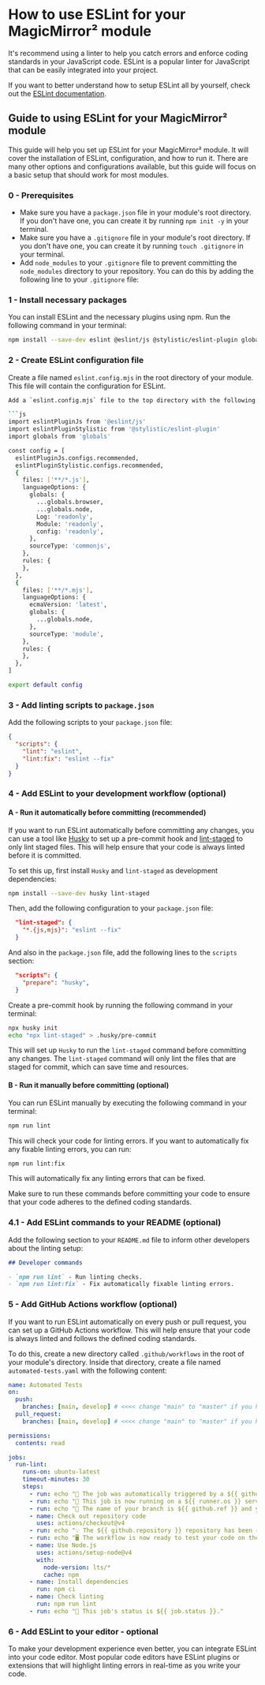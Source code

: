 # How to use ESLint for your MagicMirror² module

It's recommend using a linter to help you catch errors and enforce coding standards in your JavaScript code. ESLint is a popular linter for JavaScript that can be easily integrated into your project.

If you want to better understand how to setup ESLint all by yourself, check out the [ESLint documentation](https://eslint.org/docs/latest/use/getting-started).

## Guide to using ESLint for your MagicMirror² module

This guide will help you set up ESLint for your MagicMirror² module. It will cover the installation of ESLint, configuration, and how to run it. There are many other options and configurations available, but this guide will focus on a basic setup that should work for most modules.

### 0 - Prerequisites

- Make sure you have a `package.json` file in your module's root directory. If you don't have one, you can create it by running `npm init -y` in your terminal.
- Make sure you have a `.gitignore` file in your module's root directory. If you don't have one, you can create it by running `touch .gitignore` in your terminal.
- Add `node_modules` to your `.gitignore` file to prevent committing the `node_modules` directory to your repository. You can do this by adding the following line to your `.gitignore` file:

### 1 - Install necessary packages

You can install ESLint and the necessary plugins using npm. Run the following command in your terminal:

```bash
npm install --save-dev eslint @eslint/js @stylistic/eslint-plugin globals
```

### 2 - Create ESLint configuration file

Create a file named `eslint.config.mjs` in the root directory of your module. This file will contain the configuration for ESLint.

````bash
Add a `eslint.config.mjs` file to the top directory with the following text:

```js
import eslintPluginJs from '@eslint/js'
import eslintPluginStylistic from '@stylistic/eslint-plugin'
import globals from 'globals'

const config = [
  eslintPluginJs.configs.recommended,
  eslintPluginStylistic.configs.recommended,
  {
    files: ['**/*.js'],
    languageOptions: {
      globals: {
        ...globals.browser,
        ...globals.node,
        Log: 'readonly',
        Module: 'readonly',
        config: 'readonly',
      },
      sourceType: 'commonjs',
    },
    rules: {
    },
  },
  {
    files: ['**/*.mjs'],
    languageOptions: {
      ecmaVersion: 'latest',
      globals: {
        ...globals.node,
      },
      sourceType: 'module',
    },
    rules: {
    },
  },
]

export default config
````

### 3 - Add linting scripts to `package.json`

Add the following scripts to your `package.json` file:

```json
{
  "scripts": {
    "lint": "eslint",
    "lint:fix": "eslint --fix"
  }
}
```

### 4 - Add ESLint to your development workflow (optional)

#### A - Run it automatically before committing (recommended)

If you want to run ESLint automatically before committing any changes, you can use a tool like [Husky](https://typicode.github.io/husky/) to set up a pre-commit hook and [lint-staged](https://www.npmjs.com/package/lint-staged) to only lint staged files. This will help ensure that your code is always linted before it is committed.

To set this up, first install `Husky` and `lint-staged` as development dependencies:

```bash
npm install --save-dev husky lint-staged
```

Then, add the following configuration to your `package.json` file:

```json
  "lint-staged": {
    "*.{js,mjs}": "eslint --fix"
  }
```

And also in the `package.json` file, add the following lines to the `scripts` section:

```json
  "scripts": {
    "prepare": "husky",
  }
```

Create a pre-commit hook by running the following command in your terminal:

```bash
npx husky init
echo "npx lint-staged" > .husky/pre-commit
```

This will set up `Husky` to run the `lint-staged` command before committing any changes. The `lint-staged` command will only lint the files that are staged for commit, which can save time and resources.

#### B - Run it manually before committing (optional)

You can run ESLint manually by executing the following command in your terminal:

```bash
npm run lint
```

This will check your code for linting errors. If you want to automatically fix any fixable linting errors, you can run:

```bash
npm run lint:fix
```

This will automatically fix any linting errors that can be fixed.

Make sure to run these commands before committing your code to ensure that your code adheres to the defined coding standards.

### 4.1 - Add ESLint commands to your README (optional)

Add the following section to your `README.md` file to inform other developers about the linting setup:

```markdown
## Developer commands

- `npm run lint` - Run linting checks.
- `npm run lint:fix` - Fix automatically fixable linting errors.
```

### 5 - Add GitHub Actions workflow (optional)

If you want to run ESLint automatically on every push or pull request, you can set up a GitHub Actions workflow. This will help ensure that your code is always linted and follows the defined coding standards.

To do this, create a new directory called `.github/workflows` in the root of your module's directory. Inside that directory, create a file named `automated-tests.yaml` with the following content:

```yaml
name: Automated Tests
on:
  push:
    branches: [main, develop] # <<<< change "main" to "master" if you have an old repository
  pull_request:
    branches: [main, develop] # <<<< change "main" to "master" if you have an old repository

permissions:
  contents: read

jobs:
  run-lint:
    runs-on: ubuntu-latest
    timeout-minutes: 30
    steps:
      - run: echo "🎉 The job was automatically triggered by a ${{ github.event_name }} event."
      - run: echo "🐧 This job is now running on a ${{ runner.os }} server hosted by GitHub!"
      - run: echo "🔎 The name of your branch is ${{ github.ref }} and your repository is ${{ github.repository }}."
      - name: Check out repository code
        uses: actions/checkout@v4
      - run: echo "💡 The ${{ github.repository }} repository has been cloned to the runner."
      - run: echo "🖥️ The workflow is now ready to test your code on the runner."
      - name: Use Node.js
        uses: actions/setup-node@v4
        with:
          node-version: lts/*
          cache: npm
      - name: Install dependencies
        run: npm ci
      - name: Check linting
        run: npm run lint
      - run: echo "🍏 This job's status is ${{ job.status }}."
```

### 6 - Add ESLint to your editor - optional

To make your development experience even better, you can integrate ESLint into your code editor. Most popular code editors have ESLint plugins or extensions that will highlight linting errors in real-time as you write your code.

